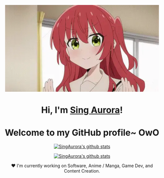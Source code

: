 <p align="center">
  </p>
<p align="center">
  <a href="https://www.edisonlee55.com"><img src="kita-ikuyo-rap.webp" alt="Banner"></a>
</p>

<h1 align="center">Hi, I'm <a href="https://www.edisonlee55.com">Sing Aurora</a>!</h1>
<h1 align="center">Welcome to my GitHub profile~ OwO</h1>

<p align="center">
  <a href="https://github.com/SingAurora"><img src="https://github-readme-stats.vercel.app/api?username=SingAurora&show_icons=true&count_private=true&theme=solarized-dark&rank_icon=github&locale=cn&bg_color=30,e96443,904e95&text_color=fff" alt="SingAurora's github stats"></a>
</p>
<p align="center">
  <a href="https://github.com/SingAurora"><img src="https://github-readme-stats.vercel.app/api/top-langs/?username=SingAurora&layout=donut-vertical" alt="SingAurora's github stats"></a>
</p>

<p align="center">❤ I'm currently working on Software, Anime / Manga, Game Dev, and Content Creation.</p>
